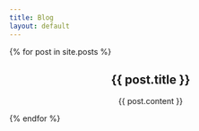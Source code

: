 ```yaml
---
title: Blog
layout: default
---
```


<div class="content-wrapper">
  {% for post in site.posts %}
    <section class="subsection">
      <div class="row">
        <div class="col" align="center">
            <h2>{{ post.title }}</h2>
            <p>{{ post.content }}</p>
        </div>
      </div>
    </section>
  {% endfor %}
</div>
